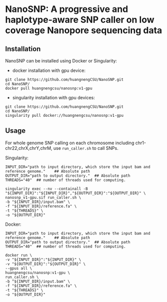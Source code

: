 # NanoSNP: A progressive and haplotype-aware SNP caller on low coverage Nanopore sequencing data

## Installation

NanoSNP can be installed using Docker or Singularity:  
* docker installation with gpu device:
```
git clone https://github.com/huangnengCSU/NanoSNP.git
cd NanoSNP/
docker pull huangnengcsu/nanosnp:v1-gpu
```
* singularity installation with gpu devices:
```
git clone https://github.com/huangnengCSU/NanoSNP.git
cd NanoSNP/
singularity pull docker://huangnengcsu/nanosnp:v1-gpu
```


## Usage

For whole genome SNP calling on each chromosome including chr1-chr22,chrX,chrY,chrM, use `run_caller.sh` to call SNPs.

Singularity:
```
INPUT_DIR="path to input directory, which store the input bam and reference genome."    ## Absolute path
OUTPUT_DIR="path to output directory."  ## Absolute path
THREADS="40"  ## number of threads used for computing.

singularity exec --nv --containall -B "${INPUT_DIR}":"${INPUT_DIR}","${OUTPUT_DIR}":"${OUTPUT_DIR}" \
nanosnp_v1-gpu.sif run_caller.sh \
-b "${INPUT_DIR}/input.bam" \
-f "${INPUT_DIR}/reference.fa" \
-t "${THREADS}" \
-o "${OUTPUT_DIR}"
```

Docker:
```
INPUT_DIR="path to input directory, which store the input bam and reference genome."    ## Absolute path
OUTPUT_DIR="path to output directory."  ## Absolute path
THREADS="40"  ## number of threads used for computing.

docker run \
-v "${INPUT_DIR}":"${INPUT_DIR}" \
-v "${OUTPUT_DIR}":"${OUTPUT_DIR}" \
--gpus all \
huangnengcsu/nanosnp:v1-gpu \
run_caller.sh \
-b "${INPUT_DIR}/input.bam" \
-f "${INPUT_DIR}/reference.fa" \
-t "${THREADS}" \
-o "${OUTPUT_DIR}"
```